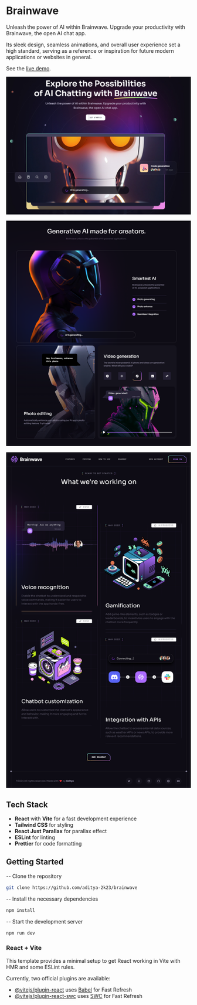 # Brainwave

Unleash the power of AI within Brainwave. Upgrade your productivity with Brainwave, the open AI chat app.

Its sleek design, seamless animations, and overall user experience set a high standard, serving as a reference or inspiration for future modern applications or websites in general.

See the [live demo](https://brainwave-aditya-2k23s-projects.vercel.app/).

![img](./src/assets/Hero.png)

![img](./src/assets/gridSection.png)

![img](./src/assets/Roadmap.png)

## Tech Stack

- **React** with **Vite** for a fast development experience
- **Tailwind CSS** for styling
- **React Just Parallax** for parallax effect
- **ESLint** for linting
- **Prettier** for code formatting

## Getting Started

-- Clone the repository

```bash
git clone https://github.com/aditya-2k23/brainwave
```

-- Install the necessary dependencies

```bash
npm install
```

-- Start the development server

```bash
npm run dev
```

### React + Vite

This template provides a minimal setup to get React working in Vite with HMR and some ESLint rules.

Currently, two official plugins are available:

- [@vitejs/plugin-react](https://github.com/vitejs/vite-plugin-react/blob/main/packages/plugin-react/README.md) uses [Babel](https://babeljs.io/) for Fast Refresh
- [@vitejs/plugin-react-swc](https://github.com/vitejs/vite-plugin-react-swc) uses [SWC](https://swc.rs/) for Fast Refresh
